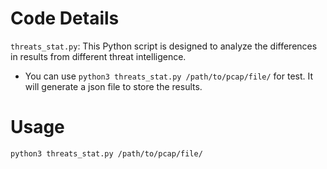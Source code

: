 # Code Details

`threats_stat.py`: This Python script is designed to analyze the differences in results from different threat intelligence.
   + You can use `python3 threats_stat.py /path/to/pcap/file/` for test. It will generate a json file to store the results.


# Usage

```bash
python3 threats_stat.py /path/to/pcap/file/
```


<!-- **Notes**:
+ You can get help by using `-h` option, e.g., `python3 time_machine.py -h`.
+ `config_template.yaml` should be updated, especially `provider` field.
+ `--alive_seed_file` should be provided by a file with domains you want to snapshot.
+ Option `--data_dir` is prioritized over the `data_dir` field in `config_template.yaml`.
+ You can select the step(s) you want `time_machine_pipeline.py` to do by option `--steps`. -->